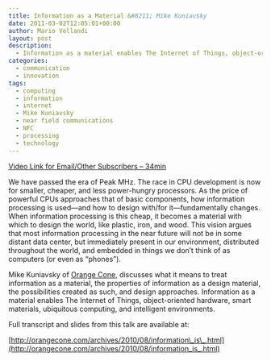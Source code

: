 ```yaml
---
title: Information as a Material &#8211; Mike Kuniavsky
date: 2011-03-02T12:05:01+00:00
author: Mario Vellandi
layout: post
description:
  - Information as a material enables The Internet of Things, object-oriented hardware, smart materials, ubiquitous computing, and intelligent environments.
categories:
  - communication
  - innovation
tags:
  - computing
  - information
  - internet
  - Mike Kuniavsky
  - near field communications
  - NFC
  - processing
  - technology
---
```

[Video Link for Email/Other Subscribers &#8211; 34min](http://vimeo.com/15645402)

We have passed the era of Peak MHz. The race in CPU development is now for smaller, cheaper, and less power-hungry processors. As the price of powerful CPUs approaches that of basic components, how information processing is used—and how to design with/for it—fundamentally changes. When information processing is this cheap, it becomes a material with which to design the world, like plastic, iron, and wood. This vision argues that most information processing in the near future will not be in some distant data center, but immediately present in our environment, distributed throughout the world, and embedded in things we don&#8217;t think of as computers (or even as &#8220;phones&#8221;).

Mike Kuniavsky of [Orange Cone](http://www.orangecone.com/), discusses what it means to treat information as a material, the properties of information as a design material, the possibilities created as such, and design approaches. Information as a material enables The Internet of Things, object-oriented hardware, smart materials, ubiquitous computing, and intelligent environments.

Full transcript and slides from this talk are available at:

[http://orangecone.com/archives/2010/08/information\_is\_.html](http://orangecone.com/archives/2010/08/information_is_.html)
